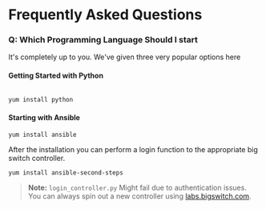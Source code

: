 # Frequently Asked Questions

### Q: Which Programming Language Should I start
It's completely up to you. We've given three very popular options here
#### Getting Started with Python
```python

yum install python
```
#### Starting with Ansible
```ansible
yum install ansible
```
After the installation you can perform a login function to the appropriate big switch controller.
```shell
yum install ansible-second-steps
```
> **Note:** `login_controller.py` Might fail due to authentication issues. You can always spin out a new controller using  [labs.bigswitch.com](https://labs.bigswitch.com).
